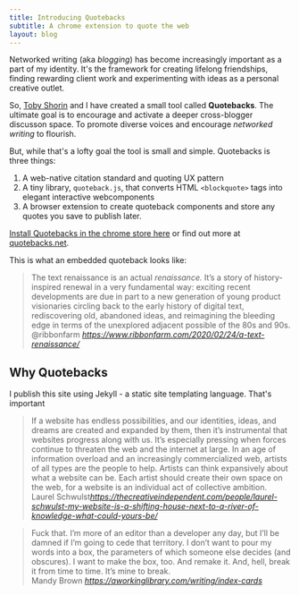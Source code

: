 ```yaml
---
title: Introducing Quotebacks
subtitle: A chrome extension to quote the web
layout: blog
---
```


Networked writing (aka *blogging*) has become increasingly important as a part of my identity. It's the framework for creating lifelong friendships, finding rewarding client work and experimenting with ideas as a personal creative outlet.

So, [Toby Shorin](https://subpixel.space/) and I have created a small tool called **Quotebacks**. The ultimate goal is to encourage and activate a deeper cross-blogger discusson space. To promote diverse voices and encourage *networked writing* to flourish.

But, while that's a lofty goal the tool is small and simple. Quotebacks is three things:

1. A web-native citation standard and quoting UX pattern
2. A tiny library, ```quoteback.js```, that converts HTML ```<blockquote>``` tags into elegant interactive webcomponents
3. A browser extension to create quoteback components and store any quotes you save to publish later.

[Install Quotebacks in the chrome store here](https://chrome.google.com/webstore/detail/quotebacks-quote-the-web/makakhdegdcmmbbhepafcghpdkbemach/) or find out more at [quotebacks.net](https://quotebacks.net/).

This is what an embedded quoteback looks like:

<blockquote class="quoteback" data-title="A Text Renaissance" data-author="@ribbonfarm" cite="https://www.ribbonfarm.com/2020/02/24/a-text-renaissance/">
The text renaissance is an actual <em>renaissance. </em>It’s a story of history-inspired renewal in a very fundamental way: exciting recent developments are due in part to a new generation of young product visionaries circling back to the early history of digital text, rediscovering old, abandoned ideas, and reimagining the bleeding edge in terms of the unexplored adjacent possible of the 80s and 90s.
<footer>@ribbonfarm <cite><a href="https://www.ribbonfarm.com/2020/02/24/a-text-renaissance/">https://www.ribbonfarm.com/2020/02/24/a-text-renaissance/</a></cite></footer>
</blockquote>
<script note="" src="https://cdn.jsdelivr.net/gh/Blogger-Peer-Review/quotebacks@1/quoteback.js"></script>

## Why Quotebacks

I publish this site using Jekyll - a static site templating language. That's important 





<blockquote class="quoteback" data-title="My website is a shifting house next to a river of knowledge. What could yours be?" data-author="Laurel Schwulst" cite="https://thecreativeindependent.com/people/laurel-schwulst-my-website-is-a-shifting-house-next-to-a-river-of-knowledge-what-could-yours-be/">
If a website has endless possibilities, and our identities, ideas, and dreams are created and expanded by them, then it’s instrumental that websites progress along with us. It’s especially pressing when forces continue to threaten the web and the internet at large. In an age of information overload and an increasingly commercialized web, artists of all types are the people to help. Artists can think expansively about what a website can be. Each artist should create their own space on the web, for a website is an individual act of collective ambition.
<footer>Laurel Schwulst<cite><a href="https://thecreativeindependent.com/people/laurel-schwulst-my-website-is-a-shifting-house-next-to-a-river-of-knowledge-what-could-yours-be/">https://thecreativeindependent.com/people/laurel-schwulst-my-website-is-a-shifting-house-next-to-a-river-of-knowledge-what-could-yours-be/</a></cite></footer>
</blockquote><script note="" src="https://cdn.jsdelivr.net/gh/Blogger-Peer-Review/quotebacks@1/quoteback.js"></script>

<blockquote class="quoteback" data-title="Index cards" data-author="Mandy Brown" cite="https://aworkinglibrary.com/writing/index-cards">
Fuck that. I’m more of an editor than a developer any day, but I’ll be damned if I’m going to cede that territory. I don’t want to pour my words into a box, the parameters of which someone else decides (and obscures). I want to make the box, too. And remake it. And, hell, break it from time to time. It’s mine to break.
<footer>Mandy Brown <cite><a href="https://aworkinglibrary.com/writing/index-cards">https://aworkinglibrary.com/writing/index-cards</a></cite></footer>
</blockquote>
<script note="" src="https://cdn.jsdelivr.net/gh/Blogger-Peer-Review/quotebacks@1/quoteback.js"></script>